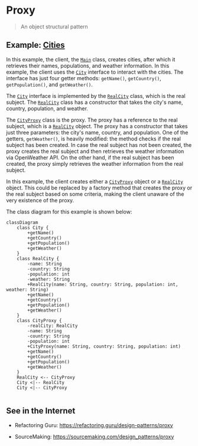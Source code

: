 # Proxy

> An object structural pattern

## Example: [Cities](../../src/main/java/template_method/coffee)

In this example, the client, the [`Main`](../../src/main/java/proxy/cities/Main.java) class, creates cities, after which it retrieves their names, populations, and weather information. In this example, the client uses the [`City`](../../src/main/java/proxy/cities/City.java) interface to interact with the cities. The interface has just four getter methods: `getName()`, `getCountry()`, `getPopulation()`, and `getWeather()`.

The [`City`](../../src/main/java/proxy/cities/City.java) interface is implemented by the [`RealCity`](../../src/main/java/proxy/cities/CityProxy.java) class, which is the real subject. The [`RealCity`](../../src/main/java/proxy/cities/CityProxy.java) class has a constructor that takes the city's name, country, population, and weather.

The [`CityProxy`](../../src/main/java/proxy/cities/CityProxy.java) class is the proxy. The proxy has a reference to the real subject, which is a [`RealCity`](../../src/main/java/proxy/cities/RealCity.java) object. The proxy has a constructor that takes just three parameters: the city's name, country, and population. One of the getters, `getWeather()`, is heavily modified: the method checks if the real subject has been created. In case the real subject has not been created, the proxy creates the real subject and then retrieves the weather information via OpenWeather API. On the other hand, if the real subject has been created, the proxy simply retrieves the weather information from the real subject.

In this example, the client creates either a [`CityProxy`](../../src/main/java/proxy/cities/CityProxy.java) object or a [`RealCity`](../../src/main/java/proxy/cities/RealCity.java) object. This could be replaced by a factory method that creates the proxy or the real subject based on some criteria, making the client unaware of the very existence of the proxy.

The class diagram for this example is shown below:

```mermaid
classDiagram
    class City {
        +getName()
        +getCountry()
        +getPopulation()
        +getWeather()
    }
    class RealCity {
        -name: String
        -country: String
        -population: int
        -weather: String
        +RealCity(name: String, country: String, population: int, weather: String)
        +getName()
        +getCountry()
        +getPopulation()
        +getWeather()
    }
    class CityProxy {
        -realCity: RealCity
        -name: String
        -country: String
        -population: int
        +CityProxy(name: String, country: String, population: int)
        +getName()
        +getCountry()
        +getPopulation()
        +getWeather()
    }
    RealCity <-- CityProxy
    City <|-- RealCity
    City <|-- CityProxy
   
```

## See in the Internet

- Refactoring Guru: https://refactoring.guru/design-patterns/proxy

- SourceMaking: https://sourcemaking.com/design_patterns/proxy






